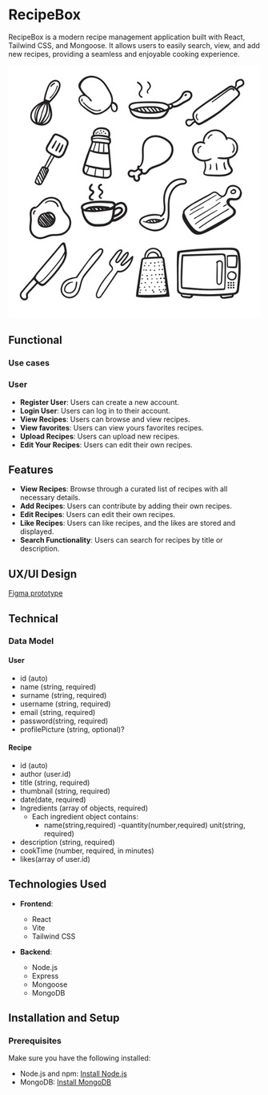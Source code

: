 # RecipeBox

RecipeBox is a modern recipe management application built with React, Tailwind CSS, and Mongoose. It allows users to easily search, view, and add new recipes, providing a seamless and enjoyable cooking experience.

![recipebox wallpaper](/staff/angel-patino/project/images/wallpaper.jpg)

## Functional

### Use cases

### User

- **Register User**: Users can create a new account.
- **Login User**: Users can log in to their account.
- **View Recipes**: Users can browse and view recipes.
- **View favorites**: Users can view yours favorites recipes.
- **Upload Recipes**: Users can upload new recipes.
- **Edit Your Recipes**: Users can edit their own recipes.

## Features

- **View Recipes**: Browse through a curated list of recipes with all necessary details.
- **Add Recipes**: Users can contribute by adding their own recipes.
- **Edit Recipes**: Users can edit their own recipes.
- **Like Recipes**: Users can like recipes, and the likes are stored and displayed.
- **Search Functionality**: Users can search for recipes by title or description.

## UX/UI Design

[Figma prototype](https://www.figma.com/proto/O3CJf7C2xr9autdqWyRPC9/RecipeBox.App?node-id=12-6&t=sjWccB84sOJSECvU-0&scaling=scale-down&content-scaling=fixed&page-id=0%3A1)

## Technical

### Data Model

#### User

- id (auto)
- name (string, required)
- surname (string, required)
- username (string, required)
- email (string, required)
- password(string, required)
- profilePicture (string, optional)?

#### Recipe

- id (auto)
- author (user.id)
- title (string, required)
- thumbnail (string, required)
- date(date, required)
- Ingredients (array of objects, required)
  - Each ingredient object contains:
    - name(string,required)
      -quantity(number,required)
      unit(string, required)
- description (string, required)
- cookTime (number, required, in minutes)
- likes(array of user.id)

## Technologies Used

- **Frontend**:

  - React
  - Vite
  - Tailwind CSS

- **Backend**:
  - Node.js
  - Express
  - Mongoose
  - MongoDB

## Installation and Setup

### Prerequisites

Make sure you have the following installed:

- Node.js and npm: [Install Node.js](https://nodejs.org/)
- MongoDB: [Install MongoDB](https://docs.mongodb.com/manual/installation/)
